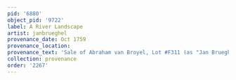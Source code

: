 ```yaml
---
pid: '6880'
object_pid: '9722'
label: A River Landscape
artist: janbrueghel
provenance_date: Oct 1759
provenance_location:
provenance_text: 'Sale of Abraham van Broyel, Lot #F311 (as "Jan Brueghel (Fluwelen)")'
collection: provenance
order: '2267'
---
```

